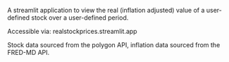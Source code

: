 A streamlit application to view the real (inflation adjusted) value of a user-defined stock over a user-defined period.

Accessible via: realstockprices.streamlit.app

Stock data sourced from the polygon API, inflation data sourced from the FRED-MD API.
